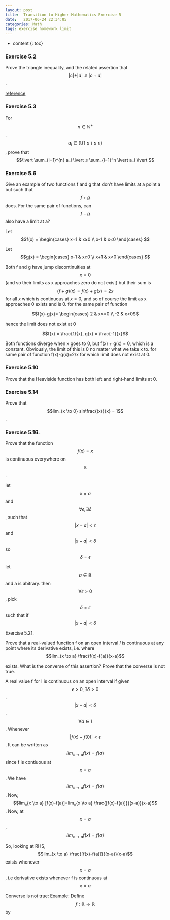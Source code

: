 ```yaml
---
layout: post
title:  Transition to Higher Mathematics Exercise 5
date:   2017-06-24 22:34:05
categories: Math 
tags: exercise homework limit 
---
```

* content
{: toc}


### Exercise 5.2 

Prove the triangle inequality, and the related assertion that $$\lvert c \lvert + \lvert d \lvert ≤ \lvert c+d \lvert$$.


[reference](http://2000clicks.com/MathHelp/BasicArithmeticTriangleInequality.aspx)


### Exercise 5.3 

For $$n \in \mathbb{N^+}$$, $$a_i \in \mathbb{R} (1 ≤ i ≤ n)$$, prove that
$$\lvert \sum_{i=1}^{n} a_i \lvert ≤ \sum_{i=1}^n \lvert a_i \lvert $$

### Exercise 5.6 
Give an example of two functions f and g that don’t have limits at a point a but such that $$f + g$$ does. For the same pair of functions, can $$f-g$$ also have a limit at a?

Let $$f(x) = 
\begin{cases}
x+1 & x≥0  \\
x-1 & x<0
\end{cases}
$$

Let $$g(x) = 
\begin{cases}
x-1 & x≥0  \\
x+1 & x<0
\end{cases}
$$


Both f and g have jump discontinuities at $$x=0$$ (and so their limits as x approaches zero do not exist) but their sum is $$(f+g)(x) = f(x)+g(x) = 2x$$ for all $x$ which is continuous at $x = 0$, and so of course the limit as x approaches 0 exists and is 0. for the same pair of function 

$$f(x)-g(x)=
\begin{cases}
2 & x>=0 \\
-2 & x<0$$ 

hence the limit does not exist at 0

$$f(x) = \frac{1}{x}, g(x) = \frac{-1}{x}$$

Both functions diverge when x goes to 0, but f(x) + g(x) = 0, which is a constant. Obviously, the limit of this is 0 no matter what we take x to. for same pair of function f(x)-g(x)=2/x for which limit does not exist at 0. 

### Exercise 5.10 

Prove that the Heaviside function has both left and right-hand limits at 0.


### Exercise 5.14

Prove that $$lim_{x \to 0} sin\frac{(x)}{x} = 1$$.


### Exercise 5.16. 
Prove that the function $$f(x) = x$$ is continuous everywhere on $$\mathbb{R}$$.

let $$x=a$$ and $$\forall \epsilon,\exists \delta$$, such that $$\lvert x-a\lvert < \epsilon$$ and $$\lvert x-a\lvert < \delta$$ so $$\delta = \epsilon$$

let $$a \in \mathbb{R}$$ and a is abitrary. then $$\forall \epsilon > 0$$, pick $$\delta = \epsilon$$ such that if $$\lvert x-a\lvert < \delta$$ 




Exercise 5.21. 

Prove that a real-valued function f on an open interval *I* is continuous at any point where its derivative exists, i.e.
where
$$lim_{x \to a} \frac{f(x)-f(a)}{x-a}$$

exists. What is the converse of this assertion? Prove that the converse is not true.

A real value f for I is continuous on an open interval if given $$\epsilon > 0,\exists \delta >0$$. $$\lvert x -a \lvert < \delta$$. $$\forall a \in I$$. Whenever $$\lvert f(x)-f(0) \lvert < \epsilon $$. It can be written as $$lim_{x \to a} f(x)=f(a)$$
since f is contiuous at $$x=a$$. We have $$lim_{x \to a} f(x)=f(a)$$. Now, $$lim_{x \to a} [f(x)-f(a)]=lim_{x \to a} \frac{[f(x)-f(a)]}{(x-a)}(x-a)$$. Now, at $$x=a$$, $$lim_{x \to a} f(x)=f(a)$$

So, looking at RHS, $$lim_{x \to a} \frac{[f(x)-f(a)]}{(x-a)}(x-a)$$ exists whenever $$x=a$$, i.e derivative exists whenever f is continuous at $$x=a$$

Converse is not true: 
Example: Define $$f:\mathbb{R} \to \mathbb{R}$$ by


